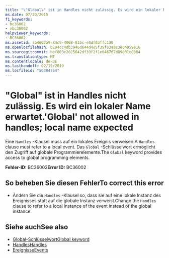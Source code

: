 ```yaml
---
title: "\"Global\" ist in Handles nicht zulässig. Es wird ein lokaler Name erwartet."
ms.date: 07/20/2015
f1_keywords:
- bc36002
- vbc36002
helpviewer_keywords:
- BC36002
ms.assetid: 7b4602a9-84c9-4068-81bc-e8df03ffc130
ms.openlocfilehash: b294cc4db3946d644d485f39f83a8c3e04959e16
ms.sourcegitcommit: bef803e2025642df39f2f1e046767d89031e0304
ms.translationtype: MT
ms.contentlocale: de-DE
ms.lasthandoff: 02/15/2019
ms.locfileid: "56304764"
---
```

# <a name="global-not-allowed-in-handles-local-name-expected"></a><span data-ttu-id="dcb90-102">"Global" ist in Handles nicht zulässig. Es wird ein lokaler Name erwartet.</span><span class="sxs-lookup"><span data-stu-id="dcb90-102">'Global' not allowed in handles; local name expected</span></span>
<span data-ttu-id="dcb90-103">Eine `Handles` -Klausel muss auf ein lokales Ereignis verweisen.</span><span class="sxs-lookup"><span data-stu-id="dcb90-103">A `Handles` clause must refer to a local event.</span></span> <span data-ttu-id="dcb90-104">Das `Global` -Schlüsselwort ermöglicht den Zugriff auf globale Programmierelemente.</span><span class="sxs-lookup"><span data-stu-id="dcb90-104">The `Global` keyword provides access to global programming elements.</span></span>  
  
 <span data-ttu-id="dcb90-105">**Fehler-ID:** BC36002</span><span class="sxs-lookup"><span data-stu-id="dcb90-105">**Error ID:** BC36002</span></span>  
  
## <a name="to-correct-this-error"></a><span data-ttu-id="dcb90-106">So beheben Sie diesen Fehler</span><span class="sxs-lookup"><span data-stu-id="dcb90-106">To correct this error</span></span>  
  
-   <span data-ttu-id="dcb90-107">Ändern Sie die `Handles` -Klausel so, dass sie auf eine lokale Instanz des Ereignisses statt auf die globale Instanz verweist.</span><span class="sxs-lookup"><span data-stu-id="dcb90-107">Change the `Handles` clause to refer to a local instance of the event instead of the global instance.</span></span>  
  
## <a name="see-also"></a><span data-ttu-id="dcb90-108">Siehe auch</span><span class="sxs-lookup"><span data-stu-id="dcb90-108">See also</span></span>

- [<span data-ttu-id="dcb90-109">Global-Schlüsselwort</span><span class="sxs-lookup"><span data-stu-id="dcb90-109">Global keyword</span></span>](../programming-guide/program-structure/namespaces.md#global-keyword-in-fully-qualified-names)
- [<span data-ttu-id="dcb90-110">Handles</span><span class="sxs-lookup"><span data-stu-id="dcb90-110">Handles</span></span>](../../visual-basic/language-reference/statements/handles-clause.md)
- [<span data-ttu-id="dcb90-111">Ereignisse</span><span class="sxs-lookup"><span data-stu-id="dcb90-111">Events</span></span>](../../visual-basic/programming-guide/language-features/events/index.md)
